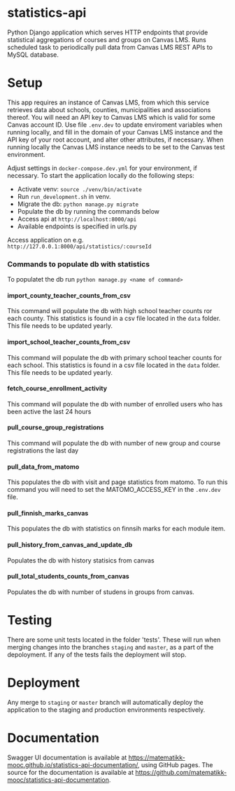 # statistics-api
Python Django application which serves HTTP endpoints that provide statistical aggregations of courses and groups on Canvas LMS. Runs scheduled task to periodically pull data from Canvas LMS REST APIs to MySQL database.

# Setup

This app requires an instance of Canvas LMS, from which this service retrieves data about schools, counties, municipalities and associations thereof. You will need an API key to Canvas LMS which is valid for some Canvas account ID. Use file `.env.dev` to update enviroment variables when running locally, and fill in the domain of your Canvas LMS instance and the API key of your root account, and alter other attributes, if necessary. When running locally the Canvas LMS instance needs to be set to the Canvas test environment.

Adjust settings in `docker-compose.dev.yml` for your environment, if necessary.
To start the application locally do the following steps:

- Activate venv: `source ./venv/bin/activate`
- Run `run_development.sh` in venv.
- Migrate the db: `python manage.py migrate`
- Populate the db by running the commands below
- Access api at `http://localhost:8000/api`
- Available endpoints is specified in urls.py

Access application on e.g. `http://127.0.0.1:8000/api/statistics/:courseId`


### Commands to populate db with statistics

To populatet the db run `python manage.py <name of command>`

#### import_county_teacher_counts_from_csv

This command will populate the db with high school teacher counts ror each county. This statistics is found in a csv file located in the `data` folder.
This file needs to be updated yearly.

#### import_school_teacher_counts_from_csv

This command will populate the db with primary school teacher counts for each school. This statistics is found in a csv file located in the `data` folder.
This file needs to be updated yearly.

#### fetch_course_enrollment_activity

This command will populate the db with number of enrolled users who has been active the last 24 hours

#### pull_course_group_registrations

This command will populate the db with number of new group and course registrations the last day


#### pull_data_from_matomo

This populates the db with visit and page statistics from matomo. To run this command you will need to set the MATOMO_ACCESS_KEY in the `.env.dev` file.

#### pull_finnish_marks_canvas

This populates the db with statistics on finnsih marks for each module item.

#### pull_history_from_canvas_and_update_db

Populates the db with history statisics from canvas


#### pull_total_students_counts_from_canvas

Populates the db with number of studens in groups from canvas.




# Testing

There are some unit tests located in the folder 'tests'. These will run when merging changes into the branches `staging` and `master`, as a part of the depoloyment. If any of the tests fails the deployment will stop.


# Deployment

Any merge to `staging` or `master` branch will automatically deploy the application to the staging and production environments respectively.

# Documentation

Swagger UI documentation is available at https://matematikk-mooc.github.io/statistics-api-documentation/, using GitHub pages. The source for the documentation is available at https://github.com/matematikk-mooc/statistics-api-documentation.
